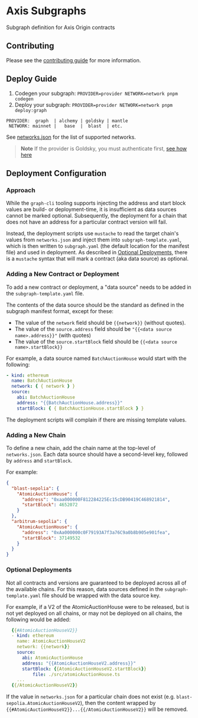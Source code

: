 # Axis Subgraphs

Subgraph definition for Axis Origin contracts

## Contributing

Please see the [contributing guide](./CONTRIBUTING.md) for more information.

## Deploy Guide

1. Codegen your subgraph: `PROVIDER=provider NETWORK=network pnpm codegen`
2. Deploy your subgraph: `PROVIDER=provider NETWORK=network pnpm deploy:graph`

```
PROVIDER:  graph  | alchemy | goldsky | mantle
 NETWORK: mainnet |   base  |  blast  | etc.
```

See [networks.json](./networks.json) for the list of supported networks.

> **Note**
> If the provider is Goldsky, you must authenticate first, [see how here](https://docs.goldsky.com/subgraphs/deploying-subgraphs)

## Deployment Configuration

### Approach

While the `graph-cli` tooling supports injecting the address and start block values are build- or deployment-time, it is insufficient as data sources cannot be marked optional. Subsequently, the deployment for a chain that does not have an address for a particular contract version will fail.

Instead, the deployment scripts use `mustache` to read the target chain's values from `networks.json` and inject them into `subgraph-template.yaml`, which is then written to `subgraph.yaml` (the default location for the manifest file) and used in deployment. As described in [Optional Deployments](#optional-deployments), there is a `mustache` syntax that will mark a contract (aka data source) as optional.

### Adding a New Contract or Deployment

To add a new contract or deployment, a "data source" needs to be added in the `subgraph-template.yaml` file.

The contents of the data source should be the standard as defined in the subgraph manifest format, except for these:

- The value of the `network` field should be `{{network}}` (without quotes).
- The value of the `source.address` field should be `"{{<data source name>.address}}"` (with quotes)
- The value of the `source.startBlock` field should be `{{<data source name>.startBlock}}`

For example, a data source named `BatchAuctionHouse` would start with the following:

```yaml
- kind: ethereum
  name: BatchAuctionHouse
  network: { { network } }
  source:
    abi: BatchAuctionHouse
    address: "{{BatchAuctionHouse.address}}"
    startBlock: { { BatchAuctionHouse.startBlock } }
```

The deployment scripts will complain if there are missing template values.

### Adding a New Chain

To define a new chain, add the chain name at the top-level of `networks.json`. Each data source should have a second-level key, followed by `address` and `startBlock`.

For example:

```json
{
  "blast-sepolia": {
    "AtomicAuctionHouse": {
      "address": "0xaa000000F812284225Ec15cDB90419C468921814",
      "startBlock": 4652072
    }
  },
  "arbitrum-sepolia": {
    "AtomicAuctionHouse": {
      "address": "0xAa000000c0F79193A7f3a76C9a0b8b905e901fea",
      "startBlock": 37149532
    }
  }
}
```

### Optional Deployments

Not all contracts and versions are guaranteed to be deployed across all of the available chains. For this reason, data sources defined in the `subgraph-template.yaml` file should be wrapped with the data source key.

For example, if a V2 of the AtomicAuctionHouse were to be released, but is not yet deployed on all chains, or may not be deployed on all chains, the following would be added:

```yaml
  {{#AtomicAuctionHouseV2}}
  - kind: ethereum
    name: AtomicAuctionHouseV2
    network: {{network}}
    source:
      abi: AtomicAuctionHouse
      address: "{{AtomicAuctionHouseV2.address}}"
      startBlock: {{AtomicAuctionHouseV2.startBlock}}
          file: ./src/atomicAuctionHouse.ts
    ...
  {{/AtomicAuctionHouseV2}}
```

If the value in `networks.json` for a particular chain does not exist (e.g. `blast-sepolia.AtomicAuctionHouseV2`), then the content wrapped by `{{#AtomicAuctionHouseV2}}...{{/AtomicAuctionHouseV2}}` will be removed.
